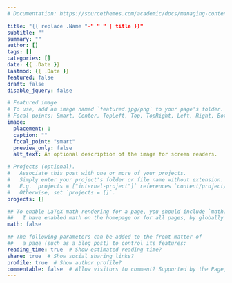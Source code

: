 ```yaml
---
# Documentation: https://sourcethemes.com/academic/docs/managing-content/

title: "{{ replace .Name "-" " " | title }}"
subtitle: ""
summary: ""
author: []
tags: []
categories: []
date: {{ .Date }}
lastmod: {{ .Date }}
featured: false
draft: false
disable_jquery: false

# Featured image
# To use, add an image named `featured.jpg/png` to your page's folder.
# Focal points: Smart, Center, TopLeft, Top, TopRight, Left, Right, BottomLeft, Bottom, BottomRight.
image:
  placement: 1
  caption: ""
  focal_point: "smart"
  preview_only: false 
  alt_text: An optional description of the image for screen readers.

# Projects (optional).
#   Associate this post with one or more of your projects.
#   Simply enter your project's folder or file name without extension.
#   E.g. `projects = ["internal-project"]` references `content/project/deep-learning/index.md`.
#   Otherwise, set `projects = []`.
projects: []

## To enable LaTeX math rendering for a page, you should include `math: true` in the page’s front matter.
##   I have enabled math on the homepage or for all pages, by globally setting `math = true` in `config/_default/params`
math: false

## The following parameters can be added to the front matter of 
##   a page (such as a blog post) to control its features:
reading_time: true  # Show estimated reading time?
share: true  # Show social sharing links?
profile: true  # Show author profile?
commentable: false  # Allow visitors to comment? Supported by the Page, Post, and Docs content types.
---
```

